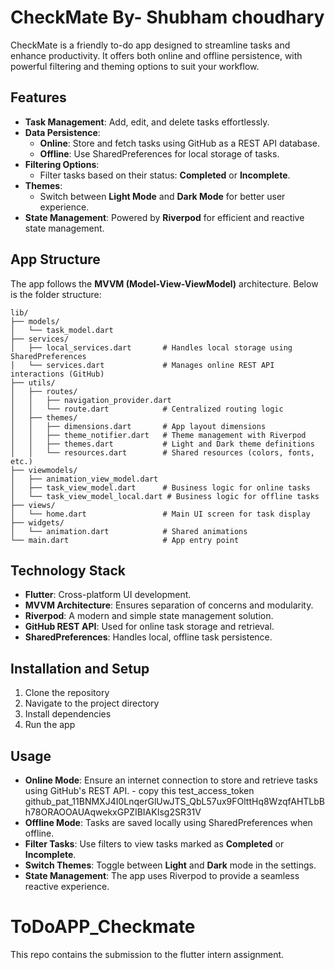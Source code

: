 CheckMate By- Shubham choudhary
=========

CheckMate is a friendly to-do app designed to streamline tasks and enhance productivity. It offers both online and offline persistence, with powerful filtering and theming options to suit your workflow.

Features
--------
- **Task Management**: Add, edit, and delete tasks effortlessly.
- **Data Persistence**:
  - **Online**: Store and fetch tasks using GitHub as a REST API database.
  - **Offline**: Use SharedPreferences for local storage of tasks.
- **Filtering Options**:
  - Filter tasks based on their status: **Completed** or **Incomplete**.
- **Themes**:
  - Switch between **Light Mode** and **Dark Mode** for better user experience.
- **State Management**: Powered by **Riverpod** for efficient and reactive state management.

App Structure
-------------

The app follows the **MVVM (Model-View-ViewModel)** architecture. Below is the folder structure:

```
lib/
├── models/
│   └── task_model.dart
├── services/
│   ├── local_services.dart       # Handles local storage using SharedPreferences
│   └── services.dart             # Manages online REST API interactions (GitHub)
├── utils/
│   ├── routes/
│   │   ├── navigation_provider.dart
│   │   └── route.dart            # Centralized routing logic
│   ├── themes/
│   │   ├── dimensions.dart       # App layout dimensions
│   │   ├── theme_notifier.dart   # Theme management with Riverpod
│   │   ├── themes.dart           # Light and Dark theme definitions
│   │   └── resources.dart        # Shared resources (colors, fonts, etc.)
├── viewmodels/
│   ├── animation_view_model.dart
│   ├── task_view_model.dart      # Business logic for online tasks
│   └── task_view_model_local.dart # Business logic for offline tasks
├── views/
│   └── home.dart                 # Main UI screen for task display
├── widgets/
│   └── animation.dart            # Shared animations
└── main.dart                     # App entry point
```

Technology Stack
----------------

- **Flutter**: Cross-platform UI development.
- **MVVM Architecture**: Ensures separation of concerns and modularity.
- **Riverpod**: A modern and simple state management solution.
- **GitHub REST API**: Used for online task storage and retrieval.
- **SharedPreferences**: Handles local, offline task persistence.

Installation and Setup
----------------------

1. Clone the repository
2. Navigate to the project directory
3. Install dependencies
4. Run the app
   
Usage
-----

- **Online Mode**: Ensure an internet connection to store and retrieve tasks using GitHub's REST API. - copy this test_access_token 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 
- **Offline Mode**: Tasks are saved locally using SharedPreferences when offline.
- **Filter Tasks**: Use filters to view tasks marked as **Completed** or **Incomplete**.
- **Switch Themes**: Toggle between **Light** and **Dark** mode in the settings.
- **State Management**: The app uses Riverpod to provide a seamless reactive experience.



# ToDoAPP_Checkmate
This repo contains the submission to the flutter intern assignment.
